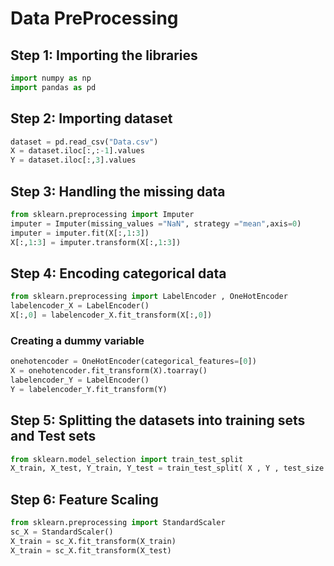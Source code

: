 
# Data PreProcessing

## Step 1: Importing the libraries

```python
import numpy as np
import pandas as pd
```

## Step 2: Importing dataset


```python
dataset = pd.read_csv("Data.csv")
X = dataset.iloc[:,:-1].values
Y = dataset.iloc[:,3].values
```

## Step 3: Handling the missing data


```python
from sklearn.preprocessing import Imputer
imputer = Imputer(missing_values ="NaN", strategy ="mean",axis=0)
imputer = imputer.fit(X[:,1:3])
X[:,1:3] = imputer.transform(X[:,1:3])
```

## Step 4: Encoding categorical data


```python
from sklearn.preprocessing import LabelEncoder , OneHotEncoder
labelencoder_X = LabelEncoder()
X[:,0] = labelencoder_X.fit_transform(X[:,0])
```

### Creating a dummy variable


```python
onehotencoder = OneHotEncoder(categorical_features=[0])
X = onehotencoder.fit_transform(X).toarray()
labelencoder_Y = LabelEncoder()
Y = labelencoder_Y.fit_transform(Y)
``` 

## Step 5: Splitting the datasets into training sets and Test sets 

```python
from sklearn.model_selection import train_test_split
X_train, X_test, Y_train, Y_test = train_test_split( X , Y , test_size = 0.2, random_state = 0)
```

## Step 6: Feature Scaling

```python
from sklearn.preprocessing import StandardScaler
sc_X = StandardScaler()
X_train = sc_X.fit_transform(X_train)
X_train = sc_X.fit_transform(X_test)
```
